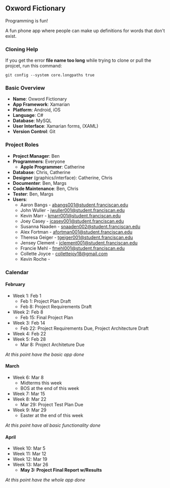 ## Oxword Fictionary

Programming is fun!

A fun phone app where people can make up definitions for words that don't exist.

### Cloning Help
If you get the error **file name too long** while trying to clone or pull the projcet, run this command:
```
git config --system core.longpaths true
```

### Basic Overview
- **Name**: Oxword Fictionary
- **App Framework**: Xamarian
- **Platform**: Android, iOS
- **Language**: C#
- **Database**: MySQL
- **User Interface**: Xamarian forms, (XAML)
- **Version Control**: Git 

### Project Roles

- **Project Manager**: Ben
- **Programmers**: Everyone
  - **Apple Programmer**: Catherine
- **Database**: Chris, Catherine
- **Designer** (graphics/interface): Catherine, Chris
- **Documenter**: Ben, Margs
- **Code Maintenance**: Ben, Chris
- **Tester**: Ben, Margs
- **Users**:
  - Aaron Bangs - abangs001@student.franciscan.edu
  - John Wuller - jwuller001@student.franciscan.edu
  - Kevin Marr - kmarr001@student.franciscan.edu
  - Joey Casey - jcasey001@student.franciscan.edu
  - Susanna Naaden - snaaden002@student.franciscan.edu
  - Alex Fortman - afortman001@student.franciscan.edu
  - Theresa Geiger - tgeiger001@student.franciscan.edu
  - Jensey Clement - jclement001@student.franciscan.edu
  - Francie Mehl - fmehl001@student.franciscan.edu
  - Collette Joyce - collettejoy18@gmail.com
  - Kevin Roche - 

### Calendar
#### February
- Week 1: Feb 1
  - Feb 1: Project Plan Draft
  - Feb 8: Project Requirements Draft
- Week 2: Feb 8
  - Feb 15: Final Project Plan
- Week 3: Feb 14
  - Feb 22: Project Requirements Due, Project Architecture Draft
- Week 4: Feb 22
- Week 5: Feb 28
  - Mar 8: Project Architeture Due

*At this point have the basic app done*

#### March
- Week 6: Mar 8
  - Midterms this week
  - BOS at the end of this week
- Week 7: Mar 15
- Week 8: Mar 22
  - Mar 29: Project Test Plan Due
- Week 9: Mar 29
  - Easter at the end of this week

*At this point have all basic functionality done*

#### April
- Week 10: Mar 5
- Week 11: Mar 12
- Week 12: Mar 19
- Week 13: Mar 26
  - **May 3: Project Final Report w/Results**

*At this point have the whole app done*
